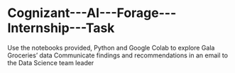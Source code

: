 # Cognizant---AI---Forage---Internship---Task
Use the notebooks provided, Python and Google Colab to explore Gala Groceries’ data Communicate findings and recommendations in an email to the Data Science team leader
